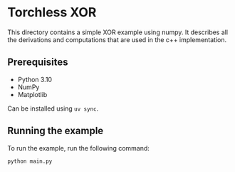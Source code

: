 # Torchless XOR

This directory contains a simple XOR example using numpy. It describes all the
derivations and computations that are used in the c++ implementation.

## Prerequisites

- Python 3.10
- NumPy
- Matplotlib

Can be installed using `uv sync`.

## Running the example

To run the example, run the following command:

```bash
python main.py
```
